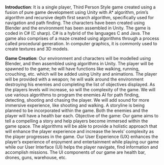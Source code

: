 **Introduction**:
It is a single player, Third Person Style game created using a fusion of pure game development using 
Unity with A* algorithm, prim’s algorithm and recursive depth first search algorithm, specifically used for navigation 
and path finding. The characters have been created using Blender and the environment has been assembled in Unity.
The game is coded in C# (C sharp). C# is a hybrid of the languages C and Java.
The game also comprises of a maze created using algorithms through a process called procedural generation. 
In computer graphics, it is commonly used to create textures and 3D models.

**Game Creation**: Our environment and characters will be modelled using Blender, and then assembled using algorithms 
in Unity. The player will be spawned to the game; he will have functions like walking, running, crouching, etc. which 
will be added using Unity and animations. 
The player will be provided with a weapon; he will walk around the environment destroying his enemies and completing 
the list of objectives displayed. As the players levels will increase, so will the complexity of the game. We will use 
various algorithms to program the enemies AI for path finding, detecting, shooting and chasing the player.
We will add sound for more immersive experience, like shooting and walking. A storyline is being planned to be 
incorporated within the game. Both the enemies and the player will have a health bar each.
Objective of the game: Our game aims to tell a compelling a story and help players become immersed within the game 
space.
The algorithms will be able to provide a holistic approach that will enhance the player experience and increase the 
levels’ complexity as the player progresses in the game.
Our User Experience (UX) enhances the player’s experience of enjoyment and entertainment while playing our game
while our User Interface (UI) helps the player navigate, find information and accomplish missions. The UI components 
of our game are health bar, drones, guns, warehouse, etc.
